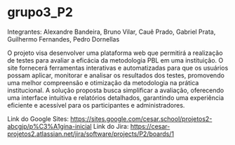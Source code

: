 # grupo3_P2
Integrantes:
Alexandre Bandeira,
Bruno Vilar,
Cauê Prado,
Gabriel Prata,
Guilhermo Fernandes,
Pedro Dornellas

O projeto visa desenvolver uma plataforma web que permitirá a realização de testes para avaliar a eficácia da metodologia PBL em uma instituição. O site fornecerá ferramentas interativas e automatizadas para que os usuários possam aplicar, monitorar e analisar os resultados dos testes, promovendo uma melhor compreensão e otimização da metodologia na prática institucional. A solução proposta busca simplificar a avaliação, oferecendo uma interface intuitiva e relatórios detalhados, garantindo uma experiência eficiente e acessível para os participantes e administradores.

Link do Google Sites: https://sites.google.com/cesar.school/projetos2-abcgjp/p%C3%A1gina-inicial
Link do Jira: https://cesar-projetos2.atlassian.net/jira/software/projects/P2/boards/1
